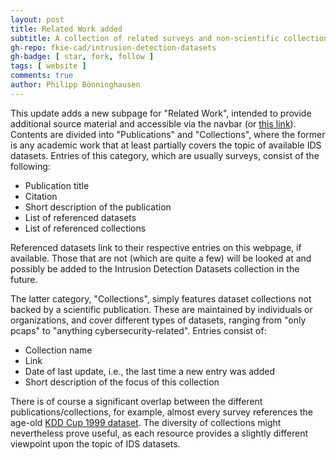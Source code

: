 ```yaml
---
layout: post
title: Related Work added
subtitle: A collection of related surveys and non-scientific collections of IDS datasets
gh-repo: fkie-cad/intrusion-detection-datasets
gh-badge: [ star, fork, follow ]
tags: [ website ]
comments: true
author: Philipp Bönninghausen
---
```


This update adds a new subpage for "Related Work", intended to provide additional source material and accessible via the navbar (or [this link](/intrusion-detection-datasets/content/related_work)).
Contents are divided into "Publications" and "Collections", where the former is any academic work that at least partially covers the topic of available IDS datasets.
Entries of this category, which are usually surveys, consist of the following:
- Publication title
- Citation
- Short description of the publication
- List of referenced datasets
- List of referenced collections

Referenced datasets link to their respective entries on this webpage, if available.
Those that are not (which are quite a few) will be looked at and possibly be added to the Intrusion Detection Datasets collection in the future.

The latter category, "Collections", simply features dataset collections not backed by a scientific publication.
These are maintained by individuals or organizations, and cover different types of datasets, ranging from "only pcaps" to "anything cybersecurity-related".
Entries consist of:
- Collection name
- Link
- Date of last update, i.e., the last time a new entry was added
- Short description of the focus of this collection

There is of course a significant overlap between the different publications/collections, for example, almost every survey references the age-old [KDD Cup 1999 dataset](/intrusion-detection-datasets/content/datasets/kdd_cup_1999).
The diversity of collections might nevertheless prove useful, as each resource provides a slightly different viewpoint upon the topic of IDS datasets.